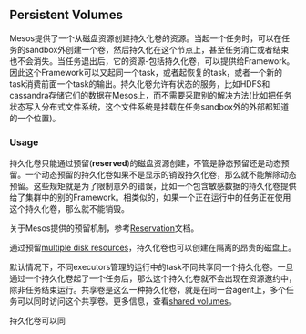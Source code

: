 ## Persistent Volumes

Mesos提供了一个从磁盘资源创建持久化卷的资源。当起一个任务时，可以在任务的sandbox外创建一个卷，然后持久化在这个节点上，甚至任务消亡或者结束也不会消失。当任务退出后，它的资源-包括持久化卷，可以提供给Framework。因此这个Framework可以又起同一个task，或者起恢复的task，或者一个新的task消费前面一个task的输出。持久化卷允许有状态的服务，比如HDFS和cassandra存储它们的数据在Mesos上，而不需要采取别的解决方法(比如把任务状态写入分布式文件系统，这个文件系统是挂载在任务sandbox外的外部都知道的一个位置)。

### Usage

持久化卷只能通过预留(**reserved**)的磁盘资源创建，不管是静态预留还是动态预留。一个动态预留的持久化卷如果不是显示的销毁持久化卷，那么就不能解除动态预留。这些规矩就是为了限制意外的错误，比如一个包含敏感数据的持久化卷提供给了集群中的别的Framework。相类似的，如果一个正在运行中的任务正在使用这个持久化卷，那么就不能销毁。

关于Mesos提供的预留机制，参考[Reservation](http://mesos.apache.org/documentation/latest/reservation/)文档。

通过预留[multiple disk resources](http://mesos.apache.org/documentation/latest/multiple-disk/)，持久化卷也可以创建在隔离的昂贵的磁盘上。

默认情况下，不同executors管理的运行中的task不同共享同一个持久化卷。一旦通过一个持久化卷起了一个任务后，那么这个持久化卷就不会出现在资源邀约中，除非任务结束运行。共享卷是这么一种持久化卷，就是在同一台agent上，多个任务可以同时访问这个共享卷。更多信息，查看[shared volumes](http://mesos.apache.org/documentation/latest/shared-resources/)。

持久化卷可以同

